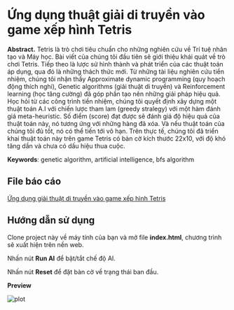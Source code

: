 # Ứng dụng thuật giải di truyền vào game xếp hình Tetris

**Abstract.** Tetris là trò chơi tiêu chuẩn cho những nghiên cứu về Trí tuệ nhân tạo và Máy học. Bài viết của chúng tôi
đầu tiên sẽ giới thiệu khái quát về trò chơi Tetris. Tiếp theo là lược sử hình thành và phát triển của các
thuật toán áp dụng, qua đó là những thách thức mới. Từ những tài liệu nghiên cứu tiền nhiệm, chúng tôi
nhận thấy Approximate dynamic programming (quy hoạch động thích nghi), Genetic algorithms (giải
thuật di truyền) và Reinforcement learning (học tăng cường) đã góp phần tạo nên những giải pháp hiệu
quả. Học hỏi từ các công trình tiền nhiệm, chúng tôi quyết định xây dựng một thuật toán A.I với chiến
lược tham lam (greedy stralegy) với một hàm đánh giá meta-heuristic. Số điểm (score) đạt được sẽ đánh
giá độ hiệu quả của thuật toán này, nó tương ứng với những hàng đã xóa. Và nếu thuật toán của chúng
tôi đủ tốt, nó có thể tiến tới vô hạn. Trên thực tế, chúng tôi đã triển khai thuật toán này trên game Tetris
có bàn cờ kích thước 22x10, với độ khó tăng dần và chưa có dấu hiệu thua cuộc. 

**Keywords**: genetic algorithm, artificial intelligence, bfs algorithm

## File báo cáo
[Ứng dụng giải thuật di truyền vào game xếp hình Tetris](https://github.com/thoconvuive/Tetris-AI-genetic-algorithm/edit/main/README.md)

## Hướng dẫn sử dụng
Clone project này về máy tính của bạn và mở file **index.html**, chương trình sẽ xuất hiện trên nền web. 

Nhấn nút **Run AI** để bật/tắt chế độ AI.

Nhấn nút **Reset** để đặt bàn cờ về trạng thái ban đầu.

**Preview**


![plot](https://github.com/thoconvuive/Tetris-AI-genetic-algorithm/blob/main/preview.png?raw=true)
